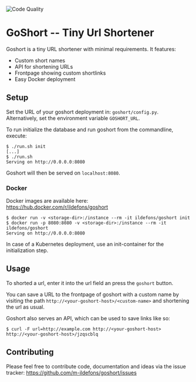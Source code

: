 ![Code Quality](https://github.com/m-ildefons/goshort/workflows/Code%20Quality/badge.svg?branch=master)

GoShort -- Tiny Url Shortener
=============================

Goshort is a tiny URL shortener with minimal requirements. It features:

  - Custom short names
  - API for shortening URLs
  - Frontpage showing custom shortlinks
  - Easy Docker deployment

Setup
-----

Set the URL of your goshort deployment in: `goshort/config.py`.
Alternatively, set the environment variable `GOSHORT_URL`.

To run initialize the database and run goshort from the commandline, execute:

```
$ ./run.sh init
[...]
$ ./run.sh
Serving on http://0.0.0.0:8080
```

Goshort will then be served on `localhost:8080`.

### Docker

Docker images are available here: https://hub.docker.com/r/ildefons/goshort

```
$ docker run -v <storage-dir>:/instance --rm -it ildefons/goshort init
$ docker run -p 8080:8080 -v <storage-dir>:/instance --rm -it ildefons/goshort
Serving on http://0.0.0.0:8080
```

In case of a Kubernetes deployment, use an init-container for the
initialization step.

Usage
-----

To shorted a url, enter it into the url field an press the `goshort` button.

You can save a URL to the frontpage of goshort with a custom name by visiting
the path `http://<your-goshort-host>/<custom-name>` and shortening the url as
usual.

Goshort also serves an API, which can be used to save links like so:

```
$ curl -F url=http://example.com http://<your-goshort-host>
http://<your-goshort-host>/jzqscblq
```

Contributing
------------

Please feel free to contribute code, documentation and ideas via the issue
tracker: https://github.com/m-ildefons/goshort/issues
